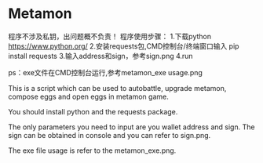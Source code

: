 # Metamon
程序不涉及私钥，出问题概不负责！
程序使用步骤：
1.下载python https://www.python.org/
2.安装requests包,CMD控制台/终端窗口输入 pip install requests
3.输入address和sign，参考sign.png
4.run

ps：exe文件在CMD控制台运行,参考metamon_exe usage.png

This is a script which can be used to autobattle, upgrade metamon, compose eggs and open eggs in metamon game. 

You should install python and the requests package.

The only parameters you need to input are you wallet address and sign. The sign can be obtained in console and you can refer to sign.png.

The exe file usage is refer to the metamon_exe.png.
